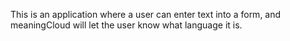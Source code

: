 This is an application where a user can enter text into a form, and meaningCloud will let the user know what language it is.